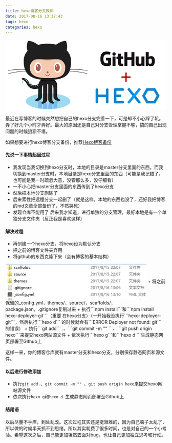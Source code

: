 ```yaml
---
title: hexo博客分支教训
date: 2017-08-16 13:17:43
tags: hexo
categories: hexo
---
```

<img src="/img/2017-8-16/1.png" align="center">

最近在写博客的时候突然想把自己的hexo分支完善一下，可是却不小心踩了坑。弄了好几个小时才弄好。最大的原因还是自己对分支管理掌握不够，搞的自己出现问题的时候狼狈不堪。
<!-- more -->
如果想要进行hexo博客分支备份，推荐[Hexo博客备份](http://www.jianshu.com/p/57b5a384f234)

#### 先说一下事情起因过程
+ 我发现当我切换到hexo分支时，本地的目录是master分支里面的东西，而我切换到master分支时，本地目录是hexo分支里面的东西（可能是我记错了，也可能是我一时疏忽大意，没管那么多，没仔细看）
+ 一不小心把master分支里面的东西传到了hexo分支
+ 然后把本地分支删除了
+ 后来索性把远程分支一起删了（就是这样，本地的东西也没了，还好我把博客的md文章全部备份了，不然哭死）
+ 发现仓库不能用了
后来我才知道，进行单独的分支管理，最好本地是有一个单独分支文件夹（反正我是喜欢这样）

#### 解决过程
+ 再创建一个hexo分支，将hexo设为默认分支
+ 把之前的博客文件夹弃用
+ 将github的东西克隆下来（会有博客的基本结构）
<img src="/img/2017-8-16/2.JPG" align="center">
+ 将之前保留的_config.yml，themes/，source/，scaffolds/，package.json，.gitignore复制过来
+ 执行```npm install```和```npm install hexo-deployer-git```（重要 在hexo分支）（一开始我没执行```hexo-deployer-git```，然后执行```hexo d``` 的时候就会有```ERROR Deployer not found: git``` 的错误）
+ 执行```git add``` .、```git commit -m "" ```、```git push origin hexo```来提交hexo网站源文件
+ 依次执行```hexo g```和```hexo d ```生成静态网页部署至Github上

这样一来，你的博客仓库就有master分支和hexo分支，分别保存静态网页和源文件。

#### 以后进行修改添加
+ 执行```git add``` .、```git commit -m "" ```、```git push origin hexo```来提交hexo网站源文件
+ 依次执行```hexo g```和```hexo d ```生成静态网页部署至Github上

#### 结尾语
以后尽量不手痒，到处乱改。这次过程其实还是挺艰难的，因为自己脑子太乱了，所以做的时候半天抓不到思绪。所以其实耗费了很多时间，也是对自己的一个小考验。希望这次之后，自己能更加坦然去面对bug，也让自己更加独立思考和行动。